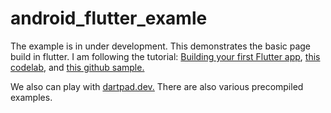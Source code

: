 # android_flutter_examle
The example is in under development.
This demonstrates the basic page build in flutter.
I am following the tutorial: [ Building your first Flutter app](https://youtu.be/Z6KZ3cTGBWw), [this codelab](https://codelabs.developers.google.com/codelabs/flutter-codelab-first#0), and [this github sample.](https://github.com/flutter/codelabs/tree/main/namer/step_08)

We also can play with [dartpad.dev.](https://dartpad.dev/?id=e7076b40fb17a0fa899f9f7a154a02e8) There are also various precompiled examples.
